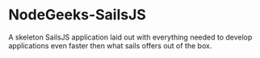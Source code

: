# NodeGeeks-SailsJS
A skeleton SailsJS application laid out with everything needed to develop applications even faster then what sails offers out of the box.
